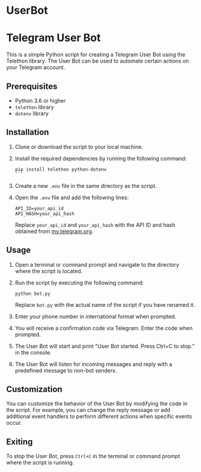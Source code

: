 # UserBot

# Telegram User Bot

This is a simple Python script for creating a Telegram User Bot using the Telethon library. The User Bot can be used to automate certain actions on your Telegram account.

## Prerequisites

- Python 3.6 or higher
- `telethon` library
- `dotenv` library

## Installation

1. Clone or download the script to your local machine.
2. Install the required dependencies by running the following command:

   `````
   pip install telethon python-dotenv
   ```

3. Create a new `.env` file in the same directory as the script.
4. Open the `.env` file and add the following lines:

   ````
   API_ID=your_api_id
   API_HASH=your_api_hash
   ````

   Replace `your_api_id` and `your_api_hash` with the API ID and hash obtained from [my.telegram.org](https://my.telegram.org/auth).

## Usage

1. Open a terminal or command prompt and navigate to the directory where the script is located.
2. Run the script by executing the following command:

   ````
   python bot.py
   ````

   Replace `bot.py` with the actual name of the script if you have renamed it.

3. Enter your phone number in international format when prompted.
4. You will receive a confirmation code via Telegram. Enter the code when prompted.
5. The User Bot will start and print "User Bot started. Press Ctrl+C to stop." in the console.
6. The User Bot will listen for incoming messages and reply with a predefined message to non-bot senders.

## Customization

You can customize the behavior of the User Bot by modifying the code in the script. For example, you can change the reply message or add additional event handlers to perform different actions when specific events occur.

## Exiting

To stop the User Bot, press `Ctrl+C` in the terminal or command prompt where the script is running.
